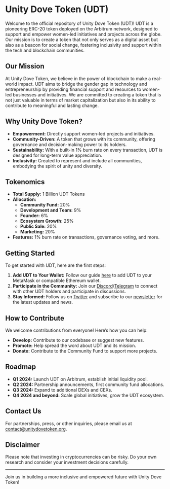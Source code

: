 # Unity Dove Token (UDT)

Welcome to the official repository of Unity Dove Token (UDT)! UDT is a pioneering ERC-20 token deployed on the Arbitrum network, designed to support and empower women-led initiatives and projects across the globe. Our mission is to create a token that not only serves as a digital asset but also as a beacon for social change, fostering inclusivity and support within the tech and blockchain communities.

## Our Mission

At Unity Dove Token, we believe in the power of blockchain to make a real-world impact. UDT aims to bridge the gender gap in technology and entrepreneurship by providing financial support and resources to women-led businesses and initiatives. We are committed to creating a token that is not just valuable in terms of market capitalization but also in its ability to contribute to meaningful and lasting change.

## Why Unity Dove Token?

- **Empowerment:** Directly support women-led projects and initiatives.
- **Community-Driven:** A token that grows with its community, offering governance and decision-making power to its holders.
- **Sustainability:** With a built-in 1% burn rate on every transaction, UDT is designed for long-term value appreciation.
- **Inclusivity:** Created to represent and include all communities, embodying the spirit of unity and diversity.

## Tokenomics

- **Total Supply:** 1 Billion UDT Tokens
- **Allocation:**
  - **Community Fund:** 20%
  - **Development and Team:** 9%
  - **Founder:** 6%
  - **Ecosystem Growth:** 25%
  - **Public Sale:** 20%
  - **Marketing:** 20%
- **Features:** 1% burn rate on transactions, governance voting, and more.

## Getting Started

To get started with UDT, here are the first steps:

1. **Add UDT to Your Wallet:** Follow our guide [here](#) to add UDT to your MetaMask or compatible Ethereum wallet.
2. **Participate in the Community:** Join our [Discord](#)/[Telegram](#) to connect with other UDT holders and participate in discussions.
3. **Stay Informed:** Follow us on [Twitter](#) and subscribe to our [newsletter](#) for the latest updates and news.

## How to Contribute

We welcome contributions from everyone! Here’s how you can help:

- **Develop:** Contribute to our codebase or suggest new features.
- **Promote:** Help spread the word about UDT and its mission.
- **Donate:** Contribute to the Community Fund to support more projects.

## Roadmap

- **Q1 2024:** Launch UDT on Arbitrum, establish initial liquidity pool.
- **Q2 2024:** Partnership announcements, first community fund allocations.
- **Q3 2024:** Expand to additional DEXs and CEXs.
- **Q4 2024 and beyond:** Scale global initiatives, grow the UDT ecosystem.

## Contact Us

For partnerships, press, or other inquiries, please email us at [contact@unitydovetoken.org](mailto:contact@unitydovetoken.org).

## Disclaimer

Please note that investing in cryptocurrencies can be risky. Do your own research and consider your investment decisions carefully.

---

Join us in building a more inclusive and empowered future with Unity Dove Token!

